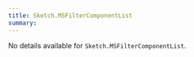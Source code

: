 ```yaml
---
title: Sketch.MSFilterComponentList
summary:
---
```


No details available for `Sketch.MSFilterComponentList`.
